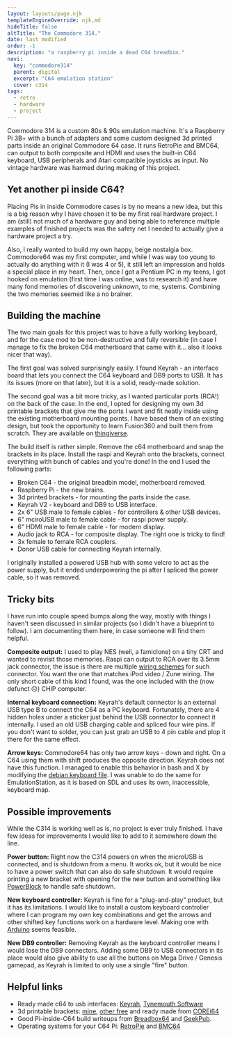 ```yaml
---
layout: layouts/page.njk
templateEngineOverride: njk,md
hideTitle: false
altTitle: "The Commodore 314."
date: last modified
order: -1
description: "a raspberry pi inside a dead C64 breadbin."
navi:
  key: "commodore314"
  parent: digital
  excerpt: "C64 emulation station"
  cover: c314
tags:
  - retro 
  - hardware
  - project
---
```


Commodore 314 is a custom 80s & 90s emulation machine. It's a Raspberry Pi 3B+ with a bunch of adapters and some custom designed 3d printed parts inside an original Commodore 64 case. It runs RetroPie and BMC64, can output to both composite and HDMI and uses the built-in C64 keyboard, USB peripherals and Atari compatible joysticks as input. No vintage hardware was harmed during making of this project.

## Yet another pi inside C64?
Placing Pis in inside Commodore cases is by no means a new idea, but this is a big reason why I have chosen it to be my first real hardware project. I am (still) not much of a hardware guy and being able to reference multiple examples of finished projects was the safety net I needed to actually give a hardware project a try.

Also, I really wanted to build my own happy, beige nostalgia box. Commodore64 was my first computer, and while I was way too young to actually do anything with it (I was 4 or 5), it still left an impression and holds a special place in my heart. Then, once I got a Pentium PC in my teens, I got hooked on emulation (first time I was online, was to research it) and have many fond memories of discovering unknown, to me, systems. Combining the two memories seemed like a no brainer. 

## Building the machine
The two main goals for this project was to have a fully working keyboard, and for the case mod to be non-destructive and fully reversible (in case I manage to fix the broken C64 motherboard that came with it… also it looks nicer that way).

The first goal was solved surprisingly easily. I found Keyrah - an interface board that lets you connect the C64 keyboard and DB9 ports to USB. It has its issues (more on that later), but it is a solid, ready-made solution.

The second goal was a bit more tricky, as I wanted particular ports (RCA!) on the back of the case. In the end, I opted for designing my own 3d printable brackets that give me the ports I want and fit neatly inside using the existing motherboard mounting points. I have based them of an existing design, but took the opportunity to learn Fusion360 and built them from scratch. They are available on [thingiverse](https://www.thingiverse.com/thing:3691730).

The build itself is rather simple. Remove the c64 motherboard and snap the brackets in its place. Install the raspi and Keyrah onto the brackets, connect everything with bunch of cables and you're done! In the end I used the following parts:
* Broken C64 - the original breadbin model, motherboard removed.
* Raspberry Pi - the new brains.
* 3d printed brackets - for mounting the parts inside the case.
* Keyrah V2 - keyboard and DB9 to USB interface.
* 2x 6" USB male to female cables - for controllers & other USB devices.
* 6" mciroUSB male to female cable - for raspi power supply.
* 6" HDMI male to female cable - for modern display.
* Audio jack to RCA - for composite display. The right one is tricky to find!
* 3x female to female RCA couplers.
* Donor USB cable for connecting Keyrah internally.

I originally installed a powered USB hub with some velcro to act as the power supply, but it ended underpowering the pi after I spliced the power cable, so it was removed.

## Tricky bits
I have run into couple speed bumps along the way, mostly with things I haven't seen discussed in similar projects (so I didn't have a blueprint to follow). I am documenting them here, in case someone will find them helpful.

**Composite output:** I used to play NES (well, a famiclone) on a tiny CRT and wanted to revisit those memories. Raspi can output to RCA over its 3.5mm jack connector, the issue is there are multiple [wiring schemes](https://www.raspberrypi-spy.co.uk/2014/07/raspberry-pi-model-b-3-5mm-audiovideo-jack/) for such connector. You want the one that matches iPod video / Zune wiring. The only short cable of this kind I found, was the one included with the (now defunct ☹) CHIP computer.

**Internal keyboard connection:** Keyrah's default connector is an external USB type B to connect the C64 as a PC keyboard. Fortunately, there are 4 hidden holes under a sticker just behind the USB connector to connect it internally. I used an old USB charging cable and spliced four wire pins. If you don't want to solder, you can just grab an USB to 4 pin cable and plop it there for the same effect.

**Arrow keys:** Commodore64 has only two arrow keys - down and right. On a C64 using them with shift produces the opposite direction. Keyrah does not have this function. I managed to enable this behavior in bash and X by modifying the [debian keyboard file](https://manpages.debian.org/testing/keyboard-configuration/keyboard.5.en.html#FILES). I was unable to do the same for EmulationStation, as it is based on SDL and uses its own, inaccessible, keyboard map. 

## Possible improvements
While the C314 is working well as is, no project is ever truly finished. I have few ideas for improvements I would like to add to it somewhere down the line.

**Power button:** Right now the C314 powers on when the microUSB is connected, and is shutdown from a menu. It works ok, but it would be nice to have a power switch that can also do safe shutdown. It would require printing a new bracket with opening for the new button and something like  [PowerBlock](https://www.petrockblock.com/2015/07/04/powerblock-another-power-switch-for-the-raspberry-pi/) to handle safe shutdown.

**New keyboard controller:** Keyrah is fine for a "plug-and-play" product, but it has its limitations. I would like to install a custom keyboard controller where I can program my own key combinations and get the arrows and other shifted key functions work on a hardware level. Making one with [Arduino](http://biosrhythm.com/?p=910) seems feasible.

**New DB9 controller:** Removing Keyrah as the keyboard controller means I would lose the DB9 connectors. Adding some DB9 to USB connectors in its place would also give ability to use all the buttons on Mega Drive / Genesis gamepad, as Keyrah is limited to only use a single "fire" button.

## Helpful links
* Ready made c64 to usb interfaces: [Keyrah](http://wiki.icomp.de/wiki/Keyrah_V2), [Tynemouth Software](http://blog.tynemouthsoftware.co.uk/2016/05/commodore-usb-keyboard-kits.html)
* 3d printable brackets: [mine](https://www.thingiverse.com/thing:3691730), [other free](https://www.thingiverse.com/thing:2852922/remixes)  and ready made from [COREi64](https://corei64.com/shop/index.php?route=product/category&path=66) 
* Good Pi-inside-C64 build writeups from [Breadbox64](https://www.breadbox64.com/blog/the-c64-retropie-mod/) and [GeekPub](https://www.thegeekpub.com/13651/raspberry-pi-commodore-64/).
* Operating systems for your C64 Pi: [RetroPie](https://retropie.org.uk/) and [BMC64](http://accentual.com/bmc64/)
